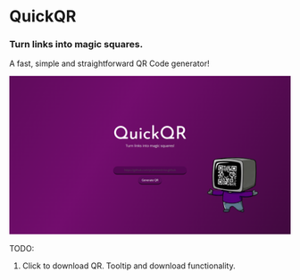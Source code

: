 # QuickQR
### Turn links into magic squares.
A fast, simple and straightforward QR Code generator!

![QuickQR](image.png)

TODO:
1. Click to download QR. Tooltip and download functionality. 